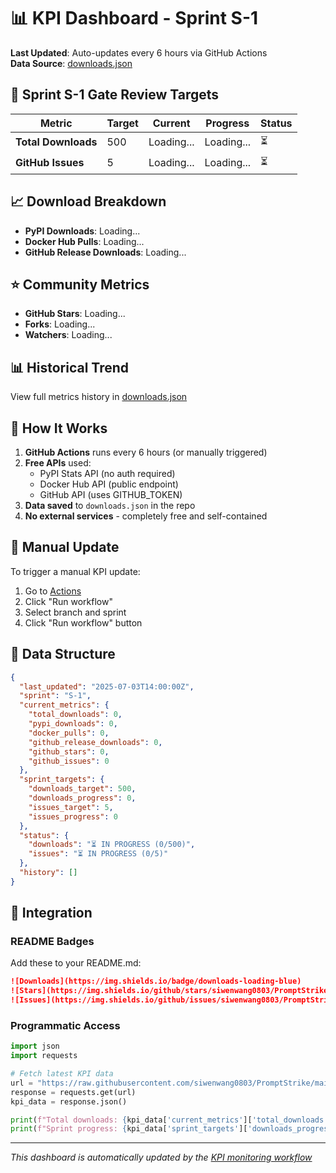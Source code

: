 # 📊 KPI Dashboard - Sprint S-1

**Last Updated**: Auto-updates every 6 hours via GitHub Actions  
**Data Source**: [downloads.json](./downloads.json)

## 🎯 Sprint S-1 Gate Review Targets

| Metric | Target | Current | Progress | Status |
|--------|--------|---------|----------|--------|
| **Total Downloads** | 500 | Loading... | Loading... | ⏳ |
| **GitHub Issues** | 5 | Loading... | Loading... | ⏳ |

## 📈 Download Breakdown

- **PyPI Downloads**: Loading...
- **Docker Hub Pulls**: Loading...  
- **GitHub Release Downloads**: Loading...

## ⭐ Community Metrics

- **GitHub Stars**: Loading...
- **Forks**: Loading...
- **Watchers**: Loading...

## 📊 Historical Trend

View full metrics history in [downloads.json](./downloads.json)

## 🔄 How It Works

1. **GitHub Actions** runs every 6 hours (or manually triggered)
2. **Free APIs** used:
   - PyPI Stats API (no auth required)
   - Docker Hub API (public endpoint)
   - GitHub API (uses GITHUB_TOKEN)
3. **Data saved** to `downloads.json` in the repo
4. **No external services** - completely free and self-contained

## 🚀 Manual Update

To trigger a manual KPI update:

1. Go to [Actions](../../actions/workflows/kpi-free.yml)
2. Click "Run workflow"
3. Select branch and sprint
4. Click "Run workflow" button

## 📝 Data Structure

```json
{
  "last_updated": "2025-07-03T14:00:00Z",
  "sprint": "S-1",
  "current_metrics": {
    "total_downloads": 0,
    "pypi_downloads": 0,
    "docker_pulls": 0,
    "github_release_downloads": 0,
    "github_stars": 0,
    "github_issues": 0
  },
  "sprint_targets": {
    "downloads_target": 500,
    "downloads_progress": 0,
    "issues_target": 5,
    "issues_progress": 0
  },
  "status": {
    "downloads": "⏳ IN PROGRESS (0/500)",
    "issues": "⏳ IN PROGRESS (0/5)"
  },
  "history": []
}
```

## 🔗 Integration

### README Badges

Add these to your README.md:

```markdown
![Downloads](https://img.shields.io/badge/downloads-loading-blue)
![Stars](https://img.shields.io/github/stars/siwenwang0803/PromptStrike)
![Issues](https://img.shields.io/github/issues/siwenwang0803/PromptStrike)
```

### Programmatic Access

```python
import json
import requests

# Fetch latest KPI data
url = "https://raw.githubusercontent.com/siwenwang0803/PromptStrike/main/downloads.json"
response = requests.get(url)
kpi_data = response.json()

print(f"Total downloads: {kpi_data['current_metrics']['total_downloads']}")
print(f"Sprint progress: {kpi_data['sprint_targets']['downloads_progress']}%")
```

---

*This dashboard is automatically updated by the [KPI monitoring workflow](.github/workflows/kpi-free.yml)*